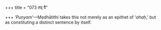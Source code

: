 +++
title = "073 तद् वै"

+++
‘*Puṇyam*’—Medhātithi takes this not merely as an epithet of ‘*ahaḥ*,’
but as constituting a distinct sentence by itself.
